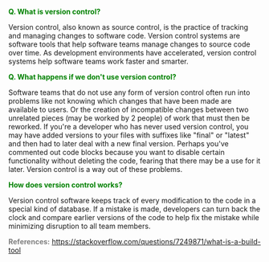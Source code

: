 **<span style="color:Green">Q. What is version control?</span>**

Version control, also known as source control, is the practice of tracking and managing changes to software code. Version control systems are software tools that help software teams manage changes to source code over time. As development environments have accelerated, version control systems help software teams work faster and smarter.

**<span style="color:Green">Q. What happens if we don't use version control?</span>**

Software teams that do not use any form of version control often run into problems like not knowing which changes that have been made are available to users. Or the creation of incompatible changes between two unrelated pieces (may be worked by 2 people) of work that must then be reworked. If you're a developer who has never used version control, you may have added versions to your files with suffixes like "final" or "latest" and then had to later deal with a new final version. Perhaps you've commented out code blocks because you want to disable certain functionality without deleting the code, fearing that there may be a use for it later. Version control is a way out of these problems.

**<span style="color:Green">How does version control works?</span>**

Version control software keeps track of every modification to the code in a special kind of database. If a mistake is made, developers can turn back the clock and compare earlier versions of the code to help fix the mistake while minimizing disruption to all team members.

**<span style="color:Gray">References:**</span>
https://stackoverflow.com/questions/7249871/what-is-a-build-tool